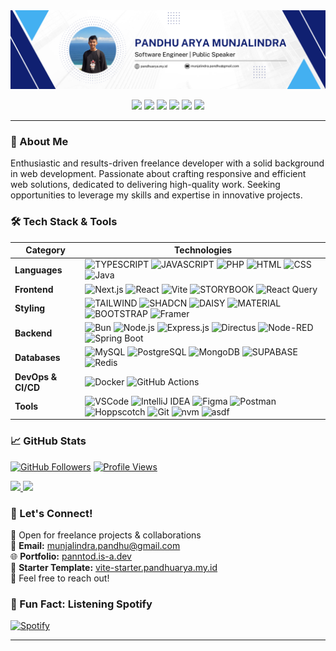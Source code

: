 <a href="https://panntod.is-a.dev">
  <img src="https://raw.githubusercontent.com/panntod/Panntod/refs/heads/main/banner.png" />
</a>

<p align="center">
  <a href="https://www.linkedin.com/in/pandhu-arya"><img src="https://custom-icon-badges.demolab.com/badge/Pandhu%20Arya%20Munjalindra-0A66C2?logo=linkedin-white&logoColor=white"/></a>
  <a href="mailto:munjalindra.pandhu@gmail.com"><img src="https://img.shields.io/badge/Pandhu%20A%20Munjalindra-D14836?logo=gmail&logoColor=white"/></a>
  <a href="https://web.facebook.com/pandhu.munjalindra/"><img src="https://img.shields.io/badge/Pandhu%20Munjalindra-%231877F2.svg?logo=Facebook&logoColor=white"/></a>
  <a href="https://instagram.com/pandhuu.id"><img src="https://img.shields.io/badge/@pandhuu.id-%23E4405F.svg?logo=instagram&logoColor=white"/></a>
  <a href="https://discord.com/users/975960358999171152"><img src="https://img.shields.io/badge/panntod-%237289DA.svg?logo=discord&logoColor=white"/></a>
  <a href="https://open.spotify.com/user/31td447ye2yexn3kggm57cy7jpaa"><img src="https://img.shields.io/badge/panntod-1ED760?logo=spotify&logoColor=white"/></a>
</p>

---

### 🚀 About Me

Enthusiastic and results-driven freelance developer with a solid background in web development. Passionate about crafting responsive and efficient web solutions, dedicated to delivering high-quality work. Seeking opportunities to leverage my skills and expertise in innovative projects.

### 🛠️ Tech Stack & Tools
| Category | Technologies |
|---|---|
| **Languages** | ![TYPESCRIPT](https://img.shields.io/badge/typescript-%23007ACC.svg?style=for-the-badge&logo=typescript&logoColor=white) ![JAVASCRIPT](https://img.shields.io/badge/javascript-%23323330.svg?style=for-the-badge&logo=javascript&logoColor=%23F7DF1E) ![PHP](https://img.shields.io/badge/php-%23777BB4.svg?style=for-the-badge&logo=php&logoColor=white) ![HTML](https://img.shields.io/badge/html-%23E34F26.svg?style=for-the-badge&logo=html5&logoColor=white) ![CSS](https://img.shields.io/badge/CSS-639?logo=css&logoColor=fff&style=for-the-badge) ![Java](https://img.shields.io/badge/Java-%23ED8B00.svg?logo=openjdk&logoColor=white&style=for-the-badge)  |
| **Frontend** | ![Next.js](https://img.shields.io/badge/Next.js-black?style=for-the-badge&logo=next.js&logoColor=white) ![React](https://img.shields.io/badge/react-%2320232a.svg?style=for-the-badge&logo=react&logoColor=%2361DAFB) ![Vite](https://img.shields.io/badge/vite-%23646CFF.svg?style=for-the-badge&logo=vite&logoColor=white) ![STORYBOOK](https://img.shields.io/badge/storybook-FF4785?style=for-the-badge&logo=storybook&logoColor=white) ![React Query](https://img.shields.io/badge/React%20Query-FF4154?logo=reactquery&logoColor=fff&style=for-the-badge) |
| **Styling** |  ![TAILWIND](https://img.shields.io/badge/tailwindcss-%2338B2AC.svg?style=for-the-badge&logo=tailwind-css&logoColor=white) ![SHADCN](https://img.shields.io/badge/shadcn%2Fui-000?logo=shadcnui&logoColor=white&style=for-the-badge) ![DAISY](https://img.shields.io/badge/daisyui-5A0EF8?style=for-the-badge&logo=daisyui&logoColor=white) ![MATERIAL](https://img.shields.io/badge/materialui-0081CB?style=for-the-badge&logo=mui&logoColor=white) ![BOOTSTRAP](https://img.shields.io/badge/bootstrap-%238511FA.svg?style=for-the-badge&logo=bootstrap&logoColor=white) ![Framer](https://img.shields.io/badge/Framer-05F?logo=framer&logoColor=fff&style=for-the-badge) |
| **Backend** | ![Bun](https://img.shields.io/badge/Bun-000?logo=bun&logoColor=fff&style=for-the-badge) ![Node.js](https://img.shields.io/badge/Node.js-6DA55F?logo=node.js&logoColor=white&style=for-the-badge) ![Express.js](https://img.shields.io/badge/Express.js-%23404d59.svg?logo=express&logoColor=%2361DAFB&style=for-the-badge) ![Directus](https://img.shields.io/badge/Directus-000000?style=for-the-badge&logo=directus&logoColor=white) ![Node-RED](https://img.shields.io/badge/Node--RED-B92828?style=for-the-badge&logo=nodered&logoColor=white) ![Spring Boot](https://img.shields.io/badge/Spring%20Boot-6DB33F?logo=springboot&logoColor=fff&style=for-the-badge) |
| **Databases** | ![MySQL](https://img.shields.io/badge/mysql-%2300000f.svg?style=for-the-badge&logo=mysql&logoColor=white) ![PostgreSQL](https://img.shields.io/badge/Postgres-%23316192.svg?logo=postgresql&logoColor=white&style=for-the-badge) ![MongoDB](https://img.shields.io/badge/MongoDB-%234ea94b.svg?style=for-the-badge&logo=mongodb&logoColor=white) ![SUPABASE](https://img.shields.io/badge/supabase-3ECF8E?style=for-the-badge&logo=supabase&logoColor=white) ![Redis](https://img.shields.io/badge/Redis-%23DC382D.svg?style=for-the-badge&logo=redis&logoColor=white) |
| **DevOps & CI/CD** | ![Docker](https://img.shields.io/badge/Docker-2496ED?logo=docker&logoColor=fff&style=for-the-badge) ![GitHub Actions](https://img.shields.io/badge/GitHub_Actions-2088FF?logo=github-actions&logoColor=white&style=for-the-badge) |
| **Tools** | ![VSCode](https://custom-icon-badges.demolab.com/badge/VS%20Code-0078d7.svg?logo=vsc&logoColor=white&style=for-the-badge) ![IntelliJ IDEA](https://img.shields.io/badge/IntelliJIDEA-000000.svg?logo=intellij-idea&logoColor=white&style=for-the-badge) ![Figma](https://img.shields.io/badge/figma-%23F24E1E.svg?style=for-the-badge&logo=figma&logoColor=white) ![Postman](https://img.shields.io/badge/Postman-FF6C37?style=for-the-badge&logo=postman&logoColor=white) ![Hoppscotch](https://img.shields.io/badge/Hoppscotch-00ADB5?style=for-the-badge&logo=hoppscotch&logoColor=white) ![Git](https://img.shields.io/badge/Git-F05032?logo=git&logoColor=fff&style=for-the-badge)  ![nvm](https://img.shields.io/badge/nvm-3C873A?logo=node.js&logoColor=fff&style=for-the-badge) ![asdf](https://img.shields.io/badge/asdf-3A3A3A?logo=gnu-bash&logoColor=fff&style=for-the-badge)|

### 📈 GitHub Stats

[![GitHub Followers](https://img.shields.io/github/followers/panntod?logo=github&style=for-the-badge&color=6082B0)](https://www.github.com/panntod)
[![Profile Views](https://komarev.com/ghpvc/?username=panntod&style=flat-square&color=6082B0&style=for-the-badge)](https://www.github.com/panntod)

<a href="https://github.com/panntod">
  <img height="180em" src="https://github-readme-stats.vercel.app/api?username=panntod&show_icons=true&theme=dark&hide_border=true"/>
</a>
<a href="https://github.com/panntod">
  <img height="180em" src="https://github-readme-stats.vercel.app/api/top-langs/?username=panntod&layout=compact&theme=dark&hide_border=true"/>
</a>

### 🤝 Let's Connect!

💼 Open for freelance projects & collaborations  
📧 **Email:** munjalindra.pandhu@gmail.com  
🌐 **Portfolio:** [panntod.is-a.dev](https://panntod.is-a.dev)  
📍 **Starter Template:** [vite-starter.pandhuarya.my.id](https://vite-starter.pandhuarya.my.id)  
💬 Feel free to reach out!

### 🎵 Fun Fact: Listening Spotify

[![Spotify](https://panntod-spotify-readme.vercel.app/)](https://github.com/panntod/Spotify-Readme)

---
